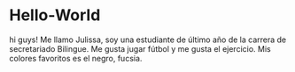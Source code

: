 # Hello-World
hi guys!
Me llamo Julissa, soy una estudiante de último año de la carrera de secretariado Bilingue.
Me gusta jugar fútbol y me gusta el ejercicio.
Mis colores favoritos es el negro, fucsia.
